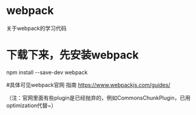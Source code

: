# webpack
关于webpack的学习代码

# 下载下来，先安装webpack
npm install --save-dev webpack

#具体可见webpack官网 指南
https://www.webpackjs.com/guides/

（注：官网里面有些plugin是已经抛弃的，例如CommonsChunkPlugin，已用optimization代替~）

